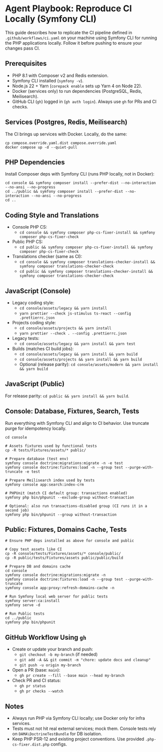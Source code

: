# Agent Playbook: Reproduce CI Locally (Symfony CLI)

This guide describes how to replicate the CI pipeline defined in `.github/workflows/ci.yaml` on your machine 
using Symfony CLI for running the PHP applications locally. Follow it before pushing to ensure your changes pass CI.

## Prerequisites

- PHP 8.1 with Composer v2 and Redis extension.
- Symfony CLI installed (`symfony -v`).
- Node.js 22 + Yarn (`corepack enable` sets up Yarn 4 on Node 22).
- Docker (services only) to run dependencies (PostgreSQL, Redis, Meilisearch).
- GitHub CLI (`gh`) logged in (`gh auth login`). Always use `gh` for PRs and CI checks.

## Services (Postgres, Redis, Meilisearch)

The CI brings up services with Docker. Locally, do the same:

```
cp compose.override.yaml.dist compose.override.yaml
docker compose up -d --quiet-pull
```

## PHP Dependencies

Install Composer deps with Symfony CLI (runs PHP locally, not in Docker):

```
cd console && symfony composer install --prefer-dist --no-interaction --no-ansi --no-progress
cd ../public && symfony composer install --prefer-dist --no-interaction --no-ansi --no-progress
cd ..
```

## Coding Style and Translations

- Console PHP CS:
  - `cd console && symfony composer php-cs-fixer-install && symfony composer php-cs-fixer-check`
- Public PHP CS:
  - `cd public && symfony composer php-cs-fixer-install && symfony composer php-cs-fixer-check`
- Translations checker (same as CI):
  - `cd console && symfony composer translations-checker-install && symfony composer translations-checker-check`
  - `cd public && symfony composer translations-checker-install && symfony composer translations-checker-check`

## JavaScript (Console)

- Legacy coding style:
  - `cd console/assets/legacy && yarn install`
  - `yarn prettier --check js-stimulus ts-react --config .prettierrc.json`
- Projects coding style:
  - `cd console/assets/projects && yarn install`
  - `yarn prettier --check . --config .prettierrc.json`
- Legacy tests:
  - `cd console/assets/legacy && yarn install && yarn test`
- Builds (matches CI build jobs):
  - `cd console/assets/legacy && yarn install && yarn build`
  - `cd console/assets/projects && yarn install && yarn build`
  - Optional (release parity): `cd console/assets/modern && yarn install && yarn build`

## JavaScript (Public)

For release parity: `cd public && yarn install && yarn build`.

## Console: Database, Fixtures, Search, Tests

Run everything with Symfony CLI and align to CI behavior. Use truncate purge for idempotency locally.

```
cd console

# Assets fixtures used by functional tests
cp -R tests/Fixtures/assets/* public/

# Prepare database (test env)
symfony console doctrine:migrations:migrate -n -e test
symfony console doctrine:fixtures:load -n --group test --purge-with-truncate -e test

# Prepare Meilisearch index used by tests
symfony console app:search:index-crm

# PHPUnit (match CI default group: transactions enabled)
symfony php bin/phpunit --exclude-group without-transaction

# Optional: also run transactions-disabled group (CI runs it in a second job)
symfony php bin/phpunit --group without-transaction
```

## Public: Fixtures, Domains Cache, Tests

```
# Ensure PHP deps installed as above for console and public

# Copy test assets like CI
cp -R console/tests/Fixtures/assets/* console/public/
cp -R public/tests/Fixtures/assets public/public/build

# Prepare DB and domains cache
cd console
symfony console doctrine:migrations:migrate -n
symfony console doctrine:fixtures:load -n --group test --purge-with-truncate
symfony console app:proxy:refresh-domains-cache -n

# Run Symfony local web server for public tests
symfony server:ca:install
symfony serve -d

# Run Public tests
cd ../public
symfony php bin/phpunit
```

## GitHub Workflow Using `gh`

- Create or update your branch and push:
  - `git checkout -b my-branch` (if needed)
  - `git add -A && git commit -m "chore: update docs and cleanup"`
  - `git push -u origin my-branch`
- Open a PR (base: `main`):
  - `gh pr create --fill --base main --head my-branch`
- Check PR and CI status:
  - `gh pr status`
  - `gh pr checks --watch`

## Notes

- Always run PHP via Symfony CLI locally; use Docker only for infra services.
- Tests must not hit real external services; mock them. Console tests rely on `DAMA\DoctrineTestBundle` for DB isolation.
- Keep PHP PSR-12 and existing project conventions. Use provided `.php-cs-fixer.dist.php` configs.

